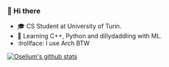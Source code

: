 ### 👋 Hi there

- 🎓 CS Student at University of Turin.
- 📘 Learning C++, Python and dillydaddling with ML.
- :trollface: I use Arch BTW

[![ Oselium's github stats](https://github-readme-stats.vercel.app/api?username=Oselium&count_private=true&show_icons=true&theme=gruvbox)](https://github.com/anuraghazra/github-readme-stats)
